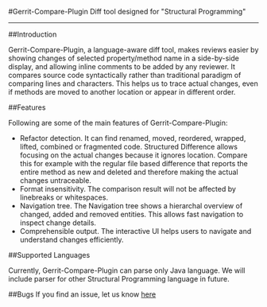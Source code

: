 #Gerrit-Compare-Plugin
Diff tool designed for "Structural Programming"

-------------------------

##Introduction

Gerrit-Compare-Plugin, a language-aware diff tool, makes reviews easier by showing changes of selected property/method name in a side-by-side display, and allowing inline comments to be added by any reviewer. It compares source code  syntactically rather than traditional paradigm of comparing lines and characters. This helps us to trace actual changes, even if methods are moved to another location or appear in different order.


##Features

Following are some of the main features of Gerrit-Compare-Plugin:

- Refactor detection. It can find renamed, moved, reordered, wrapped, lifted, combined or fragmented code. Structured Difference allows focusing on the actual changes because it ignores location. Compare this for example with the regular file based difference that reports the entire method as new and deleted and therefore making the actual changes untraceable.
- Format insensitivity. The comparison result will not be affected by linebreaks or whitespaces.
- Navigation tree. The Navigation tree shows a hierarchal overview of changed, added and removed entities. This allows fast navigation to inspect change details.
- Comprehensible output. The interactive UI helps users to navigate and understand changes efficiently.


##Supported Languages

Currently, Gerrit-Compare-Plugin can parse only Java language. We will include parser for other Structural Programming language in future.


##Bugs
If you find an issue, let us know [here](https://github.com/sans-sense/GerritStructuralComparatorPlugin/issues?page=1&state=open) 


